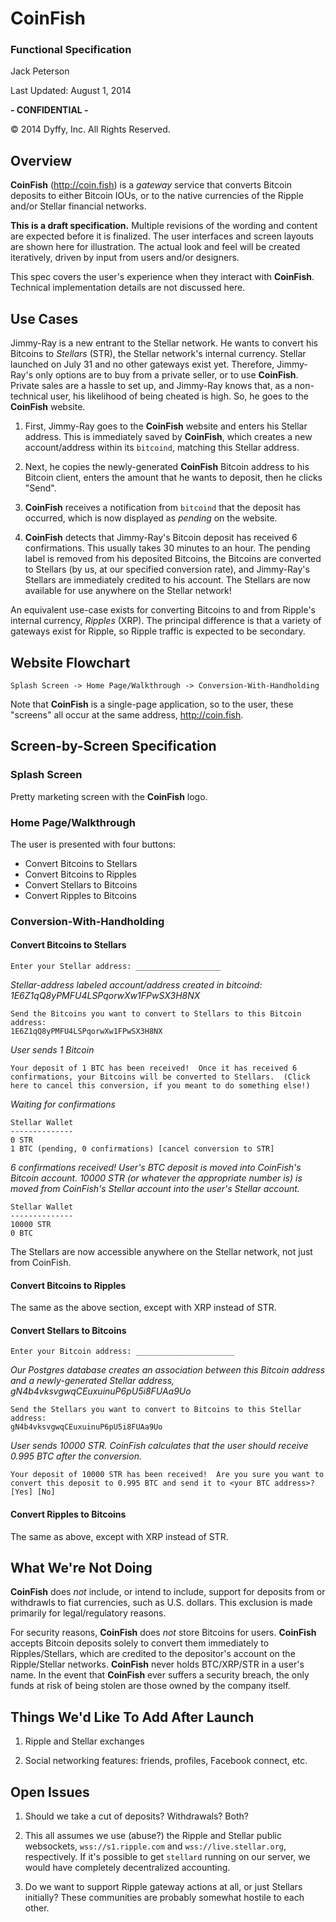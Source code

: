 # CoinFish
### Functional Specification

Jack Peterson

Last Updated: August 1, 2014

**- CONFIDENTIAL -**

&copy; 2014 Dyffy, Inc.  All Rights Reserved.

## Overview

**CoinFish** (<http://coin.fish>) is a *gateway* service that converts Bitcoin deposits to either Bitcoin IOUs, or to the native currencies of the Ripple and/or Stellar financial networks.

**This is a draft specification.**  Multiple revisions of the wording and content are expected before it is finalized.  The user interfaces and screen layouts are shown here for illustration.  The actual look and feel will be created iteratively, driven by input from users and/or designers.

This spec covers the user's experience when they interact with **CoinFish**.  Technical implementation details are not discussed here.

## Use Cases

Jimmy-Ray is a new entrant to the Stellar network.  He wants to convert his Bitcoins to *Stellars* (STR), the Stellar network's internal currency.  Stellar launched on July 31 and no other gateways exist yet.  Therefore, Jimmy-Ray's only options are to buy from a private seller, or to use **CoinFish**.  Private sales are a hassle to set up, and Jimmy-Ray knows that, as a non-technical user, his likelihood of being cheated is high.  So, he goes to the **CoinFish** website.

1. First, Jimmy-Ray goes to the **CoinFish** website and enters his Stellar address.  This is immediately saved by **CoinFish**, which creates a new account/address within its `bitcoind`, matching this Stellar address.

2. Next, he copies the newly-generated **CoinFish** Bitcoin address to his Bitcoin client, enters the amount that he wants to deposit, then he clicks "Send".

3. **CoinFish** receives a notification from `bitcoind` that the deposit has occurred, which is now displayed as *pending* on the website.

4. **CoinFish** detects that Jimmy-Ray's Bitcoin deposit has received 6 confirmations.  This usually takes 30 minutes to an hour.  The pending label is removed from his deposited Bitcoins, the Bitcoins are converted to Stellars (by us, at our specified conversion rate), and Jimmy-Ray's Stellars are immediately credited to his account.  The Stellars are now available for use anywhere on the Stellar network!

An equivalent use-case exists for converting Bitcoins to and from Ripple's internal currency, *Ripples* (XRP).  The principal difference is that a variety of gateways exist for Ripple, so Ripple traffic is expected to be secondary.

## Website Flowchart

    Splash Screen -> Home Page/Walkthrough -> Conversion-With-Handholding

Note that **CoinFish** is a single-page application, so to the user, these "screens" all occur at the same address, <http://coin.fish>.

## Screen-by-Screen Specification

### Splash Screen

Pretty marketing screen with the **CoinFish** logo.

### Home Page/Walkthrough

The user is presented with four buttons:

- Convert Bitcoins to Stellars
- Convert Bitcoins to Ripples
- Convert Stellars to Bitcoins
- Convert Ripples to Bitcoins

### Conversion-With-Handholding

#### Convert Bitcoins to Stellars

    Enter your Stellar address: ___________________

*Stellar-address labeled account/address created in bitcoind: 1E6Z1qQ8yPMFU4LSPqorwXw1FPwSX3H8NX*

    Send the Bitcoins you want to convert to Stellars to this Bitcoin address:
    1E6Z1qQ8yPMFU4LSPqorwXw1FPwSX3H8NX

*User sends 1 Bitcoin*

    Your deposit of 1 BTC has been received!  Once it has received 6 confirmations, your Bitcoins will be converted to Stellars.  (Click here to cancel this conversion, if you meant to do something else!)

*Waiting for confirmations*

    Stellar Wallet
    --------------
    0 STR
    1 BTC (pending, 0 confirmations) [cancel conversion to STR]

*6 confirmations received!  User's BTC deposit is moved into CoinFish's Bitcoin account.  10000 STR (or whatever the appropriate number is) is moved from CoinFish's Stellar account into the user's Stellar account.*

    Stellar Wallet
    --------------
    10000 STR
    0 BTC

The Stellars are now accessible anywhere on the Stellar network, not just from CoinFish.

#### Convert Bitcoins to Ripples

The same as the above section, except with XRP instead of STR.

#### Convert Stellars to Bitcoins

    Enter your Bitcoin address: ______________________

*Our Postgres database creates an association between this Bitcoin address and a newly-generated Stellar address, gN4b4vksvgwqCEuxuinuP6pU5i8FUAa9Uo*

    Send the Stellars you want to convert to Bitcoins to this Stellar address:
    gN4b4vksvgwqCEuxuinuP6pU5i8FUAa9Uo

*User sends 10000 STR.  CoinFish calculates that the user should receive 0.995 BTC after the conversion.*

    Your deposit of 10000 STR has been received!  Are you sure you want to convert this deposit to 0.995 BTC and send it to <your BTC address>?
    [Yes] [No]

#### Convert Ripples to Bitcoins

The same as above, except with XRP instead of STR.

## What We're Not Doing

**CoinFish** does *not* include, or intend to include, support for deposits from or withdrawls to fiat currencies, such as U.S. dollars.  This exclusion is made primarily for legal/regulatory reasons.

For security reasons, **CoinFish** does *not* store Bitcoins for users.  **CoinFish** accepts Bitcoin deposits solely to convert them immediately to Ripples/Stellars, which are credited to the depositor's account on the Ripple/Stellar networks.  **CoinFish** never holds BTC/XRP/STR in a user's name.  In the event that **CoinFish** ever suffers a security breach, the only funds at risk of being stolen are those owned by the company itself.

## Things We'd Like To Add After Launch

1. Ripple and Stellar exchanges

2. Social networking features: friends, profiles, Facebook connect, etc.

## Open Issues

1. Should we take a cut of deposits?  Withdrawals?  Both?

2. This all assumes we use (abuse?) the Ripple and Stellar public websockets, `wss://s1.ripple.com` and `wss://live.stellar.org`, respectively. If it's possible to get `stellard` running on our server, we would have completely decentralized accounting.

3. Do we want to support Ripple gateway actions at all, or just Stellars initially?  These communities are probably somewhat hostile to each other.
